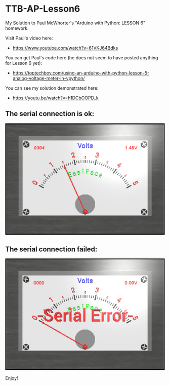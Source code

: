 # TTB-AP-Lesson6
My Solution to Paul McWhorter's "Arduino with Python: LESSON 6" homework. 

Visit Paul's video here:
 - https://www.youtube.com/watch?v=61VKJ64Bdks

You can get Paul's code here (he does not seem to have posted anything for Lesson 6 yet):
 - https://toptechboy.com/using-an-arduino-with-python-lesson-5-analog-voltage-meter-in-vpython/

You can see my solution demonstrated here:
 - https://youtu.be/watch?v=h1DCbOOPD_k

## The serial connection is ok:
![](myMeterL6-OK.png)

## The serial connection failed:
![](myMeterL6-ERROR.png)


Enjoy!
